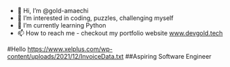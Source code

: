 - 👋 Hi, I’m @gold-amaechi
- 👀 I’m interested in coding, puzzles, challenging myself
- 🌱 I’m currently learning Python
- 📫 How to reach me - checkout my portfolio website www.devgold.tech

#Hello https://www.xelplus.com/wp-content/uploads/2021/12/InvoiceData.txt
##Aspiring Software Engineer

<!---
gold-amaechi/gold-amaechi is a ✨ special ✨ repository because its `README.md` (this file) appears on your GitHub profile.
You can click the Preview link to take a look at your changes.
--->
